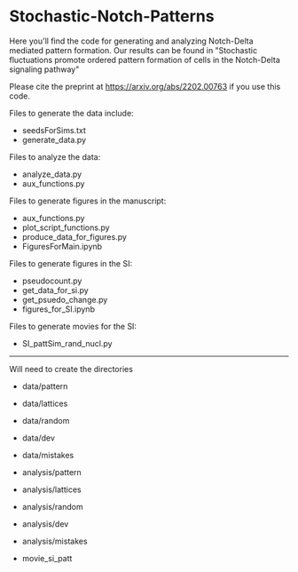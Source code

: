 # Stochastic-Notch-Patterns
Here you'll find the code for generating and analyzing Notch-Delta mediated pattern formation. Our results can be found in "Stochastic fluctuations promote ordered pattern formation of cells in the Notch-Delta signaling pathway"

Please cite the preprint at https://arxiv.org/abs/2202.00763 if you use this code. 


Files to generate the data include:

+ seedsForSims.txt
+ generate_data.py


Files to analyze the data:

+ analyze_data.py
+ aux_functions.py


Files to generate figures in the manuscript:

+ aux_functions.py
+ plot_script_functions.py
+ produce_data_for_figures.py
+ FiguresForMain.ipynb


Files to generate figures in the SI:

+ pseudocount.py
+ get_data_for_si.py
+ get_psuedo_change.py
+ figures_for_SI.ipynb

Files to generate movies for the SI:

+ SI_pattSim_rand_nucl.py


---
Will need to create the directories 

+ data/pattern
+ data/lattices
+ data/random
+ data/dev
+ data/mistakes


+ analysis/pattern
+ analysis/lattices
+ analysis/random
+ analysis/dev
+ analysis/mistakes


+ movie_si_patt
